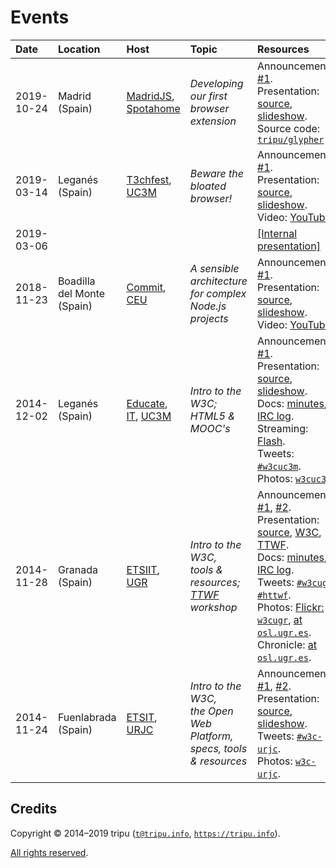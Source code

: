 # Events

Date | Location | Host | Topic | Resources
:----|:---------|:-----|:------|:---------
2019-10-24 | Madrid <br /> (Spain) | [MadridJS](https://www.meetup.com/madridjs/), <br /> [Spotahome](https://www.spotahome.com/) | *Developing our first <br /> browser extension* | Announcement: [#1](https://www.meetup.com/madridjs/events/265620054/). <br /> Presentation: [source](https://github.com/tripu/Events/tree/master/2019-10-24_Madrid-Spain_Spotahome_MadridJS-extensions), [slideshow](https://tripu.github.io/Events/2019-10-24_Madrid-Spain_Spotahome_MadridJS-extensions/). <br /> Source code: [`tripu/glypher`](https://github.com/tripu/glypher)
2019-03-14 | Legan&eacute;s <br /> (Spain) | [T3chfest](https://t3chfest.uc3m.es/2019/), <br /> [UC3M](http://uc3m.es) | *Beware the <br /> bloated browser!* | Announcement: [#1](https://t3chfest.uc3m.es/2019/programa/beware-the-bloated-browser/). <br /> Presentation: [source](https://github.com/tripu/Events/tree/master/2019-03-14_Legan%C3%A9s-Spain_UC3M_T3chfest-browsers), [slideshow](https://tripu.github.io/Events/2019-03-14_Legan%C3%A9s-Spain_UC3M_T3chfest-browsers/). <br /> Video: [YouTube](https://www.youtube.com/watch?v=dnA6THOT6VA).
2019-03-06 | | | | [[Internal presentation]](https://tripu.github.io/Events/2019-03-06/)
2018-11-23 | Boadilla <br /> del Monte <br /> (Spain) | [Commit](https://2018.commit-conf.com/), [CEU](http://www.uspceu.com/) | *A sensible architecture <br /> for complex <br /> Node.js projects* | Announcement: [#1](https://www.koliseo.com/events/commit-2018/r4p/5630471824211968/agenda#/5116072650866688/5711359748603904). <br /> Presentation: [source](https://github.com/tripu/Events/tree/master/2018-11-23_Boadilla-Spain_CEU_Commit-Node), [slideshow](https://tripu.github.io/Events/2018-11-23_Boadilla-Spain_CEU_Commit-Node/). <br /> Video: [YouTube](https://www.youtube.com/watch?v=1iXB1YFVGrk).
2014-12-02 | Legan&eacute;s <br /> (Spain) | [Educate](http://educate.gast.it.uc3m.es/), <br /> [IT](https://www.it.uc3m.es/vi/), [UC3M](http://uc3m.es) | *Intro to the W3C; <br /> HTML5 & MOOC's* | Announcement: [#1](http://educate.gast.it.uc3m.es/eventos/seminario2014-4/). <br /> Presentation: [source](https://github.com/tripu/Events/tree/master/2014-12-02_Legan%C3%A9s-Spain_UC3M_W3C-MOOCs), [slideshow](https://tripu.github.io/remark/remarkise?url=https%3A%2F%2Ftripu.github.io%2FEvents%2F2014-12-02_Legan%25C3%25A9s-Spain_UC3M_W3C-MOOCs%2Fpresentation.md). <br /> Docs: [minutes](http://www.w3.org/2014/12/02-w3cuc3m-minutes.html), [IRC log](http://www.w3.org/2014/12/02-w3cuc3m-irc). <br /> Streaming: [Flash](https://arcamm.uc3m.es/arcamm/uc3mtv/directo.php?ID=16). <br /> Tweets: [`#w3cuc3m`](https://twitter.com/search?f=realtime&q=w3cuc3m&src=typd). <br /> Photos: [`w3cuc3m`](https://secure.flickr.com/search/?q=w3cuc3m&m=tags&ct=6&mt=all&adv=1).
2014-11-28 | Granada <br /> (Spain) | [ETSIIT](http://etsiit.ugr.es/?lang=en), <br /> [UGR](https://www.ugr.es/en) | *Intro to the W3C, <br /> tools & resources; <br /> [TTWF](http://testthewebforward.org/) workshop* | Announcements: [#1](http://osl.ugr.es/2014/10/14/el-world-wide-web-consortium-en-granada-antonio-olmo-titos-nos-hablara-sobre-el/), [#2](http://osl.ugr.es/2014/11/11/hackaton-test-the-web-forward-con-antonio-olmos-del-consorcio-w3/). <br /> Presentation: [source](https://github.com/tripu/Events/tree/master/2014-11-28_Granada-Spain_UGR_W3C-TTWF), [W3C](https://tripu.github.io/remark/remarkise?url=https%3A%2F%2Ftripu.github.io%2FEvents%2F2014-11-28_Granada-Spain_UGR_W3C-TTWF%2Fpresentation.md), [TTWF](https://tripu.github.io/remark/remarkise?url=https%3A%2F%2Ftripu.github.io%2FEvents%2F2014-11-28_Granada-Spain_UGR_W3C-TTWF%2Fttwf.md). <br /> Docs: [minutes](http://www.w3.org/2014/11/28-w3cugr-minutes.html), [IRC log](http://www.w3.org/2014/11/28-w3cugr-irc). <br /> Tweets: [`#w3cugr`](https://twitter.com/search?f=realtime&q=w3cugr&src=typd), [`#httwf`](https://twitter.com/search?f=realtime&q=httwf&src=typd). <br /> Photos: [Flickr: `w3cugr`](https://secure.flickr.com/search/?q=w3cugr&m=tags&ct=6&mt=all&adv=1), [at `osl.ugr.es`](http://osl.ugr.es/galeria/index.php/Hackaton-W3C-Tripu). <br /> Chronicle: [at `osl.ugr.es`](http://osl.ugr.es/2014/12/01/6250/).
2014-11-24 | Fuenlabrada <br /> (Spain) | [ETSIT](http://www.etsit.urjc.es), <br /> [URJC](https://urjc.es/version_ingles) | *Intro to the W3C, <br /> the Open Web Platform, <br /> specs, tools & resources* | Announcements: [#1](http://docencia.etsit.urjc.es/moodle/mod/forum/discuss.php?d=21202), [#2](http://docencia.etsit.urjc.es/moodle/mod/forum/discuss.php?d=21274). <br /> Presentation: [source](https://github.com/tripu/Events/tree/master/2014-11-24_Fuenlabrada-Spain_URJC_W3C-tools), [slideshow](https://tripu.github.io/remark/remarkise?url=https%3A%2F%2Ftripu.github.io%2FEvents%2F2014-11-24_Fuenlabrada-Spain_URJC_W3C-tools%2Fpresentation.md). <br /> Tweets: [`#w3c-urjc`](https://twitter.com/search?f=realtime&q=w3c-urjc&src=typd). <br /> Photos: [`w3c-urjc`](https://secure.flickr.com/search/?q=w3c-urjc&m=tags&ct=6&mt=all&adv=1).

## Credits

Copyright &copy; 2014&ndash;2019 tripu ([`t@tripu.info`](mailto:t@tripu.info), [`https://tripu.info`](https://tripu.info/)).

[All rights reserved](//github.com/tripu/Events/blob/master/LICENSE.md).
